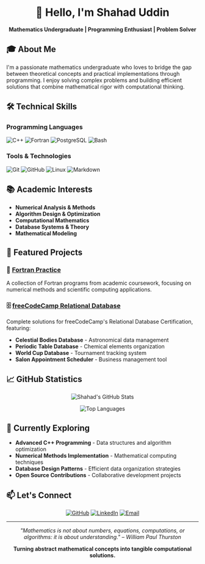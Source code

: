 <div align="center">

# 👋 Hello, I'm Shahad Uddin

**Mathematics Undergraduate | Programming Enthusiast | Problem Solver**

</div>

## 🎓 About Me

I'm a passionate mathematics undergraduate who loves to bridge the gap between theoretical concepts and practical implementations through programming. I enjoy solving complex problems and building efficient solutions that combine mathematical rigor with computational thinking.

## 🛠️ Technical Skills

### **Programming Languages**
<p>
  <img src="https://img.shields.io/badge/C++-00599C?style=for-the-badge&logo=c%2B%2B&logoColor=white" alt="C++"/>
  <img src="https://img.shields.io/badge/Fortran-734F96?style=for-the-badge&logo=fortran&logoColor=white" alt="Fortran"/>
  <img src="https://img.shields.io/badge/PostgreSQL-4169E1?style=for-the-badge&logo=postgresql&logoColor=white" alt="PostgreSQL"/>
  <img src="https://img.shields.io/badge/Bash-4EAA25?style=for-the-badge&logo=gnu-bash&logoColor=white" alt="Bash"/>
</p>

### **Tools & Technologies**
<p>
  <img src="https://img.shields.io/badge/Git-F05032?style=for-the-badge&logo=git&logoColor=white" alt="Git"/>
  <img src="https://img.shields.io/badge/GitHub-181717?style=for-the-badge&logo=github&logoColor=white" alt="GitHub"/>
  <img src="https://img.shields.io/badge/Linux-FCC624?style=for-the-badge&logo=linux&logoColor=black" alt="Linux"/>
  <img src="https://img.shields.io/badge/Markdown-000000?style=for-the-badge&logo=markdown&logoColor=white" alt="Markdown"/>
</p>

## 📚 Academic Interests

- **Numerical Analysis & Methods**
- **Algorithm Design & Optimization**
- **Computational Mathematics**
- **Database Systems & Theory**
- **Mathematical Modeling**

## 🚀 Featured Projects

### 🔬 [Fortran Practice](https://github.com/shahad-99/fortran-practice)
A collection of Fortran programs from academic coursework, focusing on numerical methods and scientific computing applications.

### 🗄️ [freeCodeCamp Relational Database](https://github.com/shahad-99/freeCodeCamp)
Complete solutions for freeCodeCamp's Relational Database Certification, featuring:
- **Celestial Bodies Database** - Astronomical data management
- **Periodic Table Database** - Chemical elements organization
- **World Cup Database** - Tournament tracking system
- **Salon Appointment Scheduler** - Business management tool

## 📈 GitHub Statistics

<div align="center">

![Shahad's GitHub Stats](https://github-readme-stats.vercel.app/api?username=shahad-99&show_icons=true&theme=default&hide_title=true)

![Top Languages](https://github-readme-stats.vercel.app/api/top-langs/?username=shahad-99&layout=compact&theme=default)

</div>

## 🌱 Currently Exploring

- **Advanced C++ Programming** - Data structures and algorithm optimization
- **Numerical Methods Implementation** - Mathematical computing techniques
- **Database Design Patterns** - Efficient data organization strategies
- **Open Source Contributions** - Collaborative development projects

## 📫 Let's Connect

<div align="center">

[![GitHub](https://img.shields.io/badge/GitHub-181717?style=for-the-badge&logo=github&logoColor=white)](https://github.com/shahad-99)
[![LinkedIn](https://img.shields.io/badge/LinkedIn-0A66C2?style=for-the-badge&logo=linkedin&logoColor=white)](https://linkedin.com/in/shahaduddin01)
[![Email](https://img.shields.io/badge/Email-D14836?style=for-the-badge&logo=gmail&logoColor=white)](mailto:scientistphysics01@gmail.com)

</div>

---

<div align="center">

*"Mathematics is not about numbers, equations, computations, or algorithms: it is about understanding." – William Paul Thurston*

**Turning abstract mathematical concepts into tangible computational solutions.**

</div>
